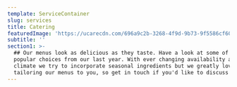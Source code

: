```yaml
---
template: ServiceContainer
slug: services
title: Catering
featuredImage: 'https://ucarecdn.com/696a9c2b-3268-4f9d-9b73-9f5586cf6021/'
subtitle: ''
section1: >-
  ## Our menus look as delicious as they taste. Have a look at some of our most
  popular choices from our last year. With ever changing availability and
  climate we try to incorporate seasonal ingredients but we greatly love
  tailoring our menus to you, so get in touch if you'd like to discuss further.
---
```

